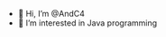 - 👋 Hi, I’m @AndC4
- 👀 I’m interested in Java programming

<!---
AndC4/AndC4 is a ✨ special ✨ repository because its `README.md` (this file) appears on your GitHub profile.
You can click the Preview link to take a look at your changes.
--->
